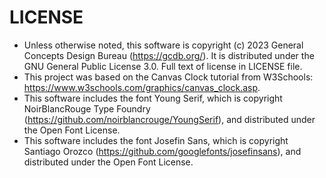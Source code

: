 # LICENSE
* Unless otherwise noted, this software is copyright (c) 2023 General Concepts Design Bureau (https://gcdb.org/). It is distributed under the GNU General Public License 3.0. Full text of license in LICENSE file.
* This project was based on the Canvas Clock tutorial from W3Schools: https://www.w3schools.com/graphics/canvas_clock.asp.
* This software includes the font Young Serif, which is copyright NoirBlancRouge Type Foundry (https://github.com/noirblancrouge/YoungSerif), and distributed under the Open Font License.
* This software includes the font Josefin Sans, which is copyright Santiago Orozco (https://github.com/googlefonts/josefinsans), and distributed under the Open Font License.
